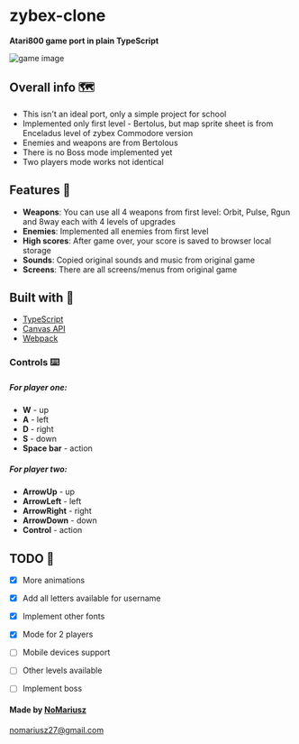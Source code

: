 # zybex-clone
**Atari800 game port in plain TypeScript**

![game image](https://user-images.githubusercontent.com/60425872/144413668-4d112b44-b846-44aa-983c-0eb37b5adcff.png)

## Overall info 🗺️
- This isn't an ideal port, only a simple project for school
- Implemented only first level - Bertolus, but map sprite sheet is from Enceladus level of zybex Commodore version
- Enemies and weapons are from Bertolous
- There is no Boss mode implemented yet
- Two players mode works not identical

## Features 📜
- **Weapons**: You can use all 4 weapons from first level: Orbit, Pulse, Rgun and 8way each with 4 levels of upgrades
- **Enemies**: Implemented all enemies from first level
- **High scores**: After game over, your score is saved to browser local storage
- **Sounds**: Copied original sounds and music from original game
- **Screens**: There are all screens/menus from original game

## Built with 🧰
* [TypeScript](https://github.com/microsoft/TypeScript)
* [Canvas API](https://developer.mozilla.org/en-US/docs/Web/API/Canvas_API)
* [Webpack](https://github.com/webpack/webpack)

### Controls ⌨️
##### For player one:
- **W** - up
- **A** - left
- **D** - right
- **S** - down
- **Space bar** - action
##### For player two:
- **ArrowUp** - up
- **ArrowLeft** - left
- **ArrowRight** - right
- **ArrowDown** - down
- **Control** - action

## TODO 🎯
- [x] More animations
- [x] Add all letters available for username
- [x] Implement other fonts
- [x] Mode for 2 players
- [ ] Mobile devices support
- [ ] Other levels available
- [ ] Implement boss


#### Made by [NoMariusz](https://github.com/NoMariusz)

nomariusz27@gmail.com

